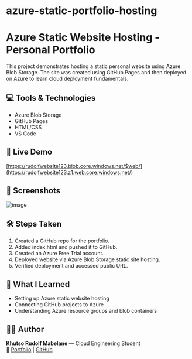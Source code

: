 # azure-static-portfolio-hosting
# Azure Static Website Hosting - Personal Portfolio

This project demonstrates hosting a static personal website using Azure Blob Storage. The site was created using GitHub Pages and then deployed on Azure to learn cloud deployment fundamentals.

## 💻 Tools & Technologies
- Azure Blob Storage
- GitHub Pages
- HTML/CSS
- VS Code

## 🚀 Live Demo
[https://rudolfwebsite123.blob.core.windows.net/$web/](https://rudolfwebsite123.z1.web.core.windows.net/) 

## 📸 Screenshots
![image](https://github.com/user-attachments/assets/505d2865-f67f-467c-b8fa-25cf875e5078)


## 🛠️ Steps Taken
1. Created a GitHub repo for the portfolio.
2. Added index.html and pushed it to GitHub.
3. Created an Azure Free Trial account.
4. Deployed website via Azure Blob Storage static site hosting.
5. Verified deployment and accessed public URL.

## 🧠 What I Learned
- Setting up Azure static website hosting
- Connecting GitHub projects to Azure
- Understanding Azure resource groups and blob containers

  
## 🧑‍💻 Author
**Khutso Rudolf Mabelane** — Cloud Engineering Student  
🔗 [Portfolio](https://rudolf903.github.io) | [GitHub](https://github.com/Rudolf903)
